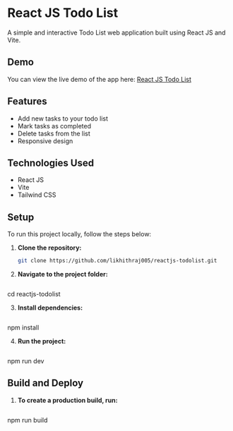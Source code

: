 # React JS Todo List

A simple and interactive Todo List web application built using React JS and Vite.

## Demo

You can view the live demo of the app here: [React JS Todo List](https://reactjs-thingstodos.netlify.app)

## Features

- Add new tasks to your todo list
- Mark tasks as completed
- Delete tasks from the list
- Responsive design

## Technologies Used

- React JS
- Vite
- Tailwind CSS

## Setup

To run this project locally, follow the steps below:

1. **Clone the repository:**

   ```bash
   git clone https://github.com/likhithraj005/reactjs-todolist.git

2. **Navigate to the project folder:**

   ```bash
  cd reactjs-todolist

3. **Install dependencies:**

   ```bash
  npm install

4. **Run the project:**

   ```bash
  npm run dev

## Build and Deploy

1. **To create a production build, run:**

   ```bash
  npm run build



